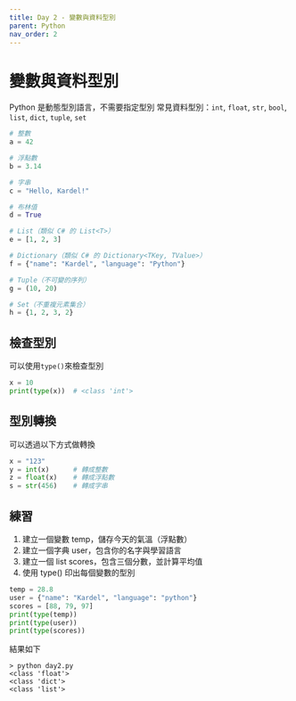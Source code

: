 ```yaml
---
title: Day 2 - 變數與資料型別
parent: Python
nav_order: 2
---
```


# 變數與資料型別

Python 是動態型別語言，不需要指定型別
常見資料型別：`int`, `float`, `str`, `bool`, `list`, `dict`, `tuple`, `set`

```python
# 整數
a = 42

# 浮點數
b = 3.14

# 字串
c = "Hello, Kardel!"

# 布林值
d = True

# List（類似 C# 的 List<T>）
e = [1, 2, 3]

# Dictionary（類似 C# 的 Dictionary<TKey, TValue>）
f = {"name": "Kardel", "language": "Python"}

# Tuple（不可變的序列）
g = (10, 20)

# Set（不重複元素集合）
h = {1, 2, 3, 2}
```

## 檢查型別

可以使用`type()`來檢查型別

```python
x = 10
print(type(x))  # <class 'int'>
```

## 型別轉換

可以透過以下方式做轉換

```python
x = "123"
y = int(x)      # 轉成整數
z = float(x)    # 轉成浮點數
s = str(456)    # 轉成字串
```

## 練習

1. 建立一個變數 temp，儲存今天的氣溫（浮點數）
2. 建立一個字典 user，包含你的名字與學習語言
3. 建立一個 list scores，包含三個分數，並計算平均值
4. 使用 type() 印出每個變數的型別

```python
temp = 28.8
user = {"name": "Kardel", "language": "python"}
scores = [88, 79, 97]
print(type(temp))
print(type(user))
print(type(scores))
```

結果如下
```shell
> python day2.py
<class 'float'>
<class 'dict'>
<class 'list'>
```
